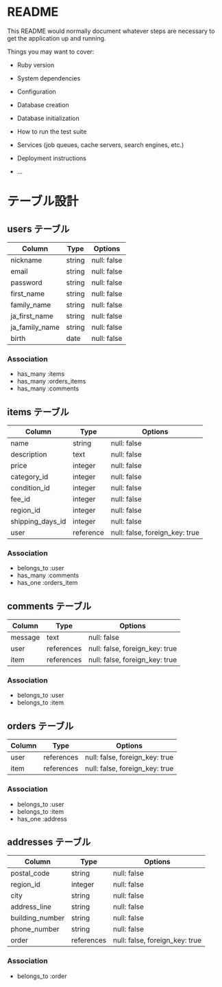 # README

This README would normally document whatever steps are necessary to get the
application up and running.

Things you may want to cover:

* Ruby version

* System dependencies

* Configuration

* Database creation

* Database initialization

* How to run the test suite

* Services (job queues, cache servers, search engines, etc.)

* Deployment instructions

* ...

# テーブル設計

## users テーブル

| Column         | Type   | Options     |
| -------------- | ------ | ----------- |
| nickname       | string | null: false |
| email          | string | null: false |
| password       | string | null: false |
| first_name     | string | null: false |
| family_name    | string | null: false |
| ja_first_name  | string | null: false |
| ja_family_name | string | null: false |
| birth          | date   | null: false |

### Association

- has_many :items
- has_many :orders_items
- has_many :comments

## items テーブル

| Column           | Type      | Options                        |
| ---------------- | --------- | ------------------------------ |
| name             | string    | null: false                    |
| description      | text      | null: false                    |
| price            | integer   | null: false                    |
| category_id      | integer   | null: false                    |
| condition_id     | integer   | null: false                    |
| fee_id           | integer   | null: false                    |
| region_id        | integer   | null: false                    |
| shipping_days_id | integer   | null: false                    |
| user             | reference | null: false, foreign_key: true |


### Association

- belongs_to :user
- has_many :comments
- has_one :orders_item

## comments テーブル
| Column        | Type       | Options                        |
| ------------- | ---------- | ------------------------------ |
| message       | text       | null: false                    |
| user          | references | null: false, foreign_key: true |
| item          | references | null: false, foreign_key: true |

### Association
- belongs_to :user
- belongs_to :item



## orders テーブル

| Column        | Type       | Options                        |
| ------------- | ---------- | ------------------------------ |
| user          | references | null: false, foreign_key: true |
| item          | references | null: false, foreign_key: true |


### Association

- belongs_to :user
- belongs_to :item
- has_one :address

## addresses テーブル

| Column          | Type       | Options                        |
| -------         | ---------- | ------------------------------ |
| postal_code     | string     | null: false                    |
| region_id       | integer    | null: false                    |
| city            | string     | null: false                    |
| address_line    | string     | null: false                    |
| building_number | string     | null: false                    |
| phone_number    | string     | null: false                    |
| order           | references | null: false, foreign_key: true |

### Association

- belongs_to :order